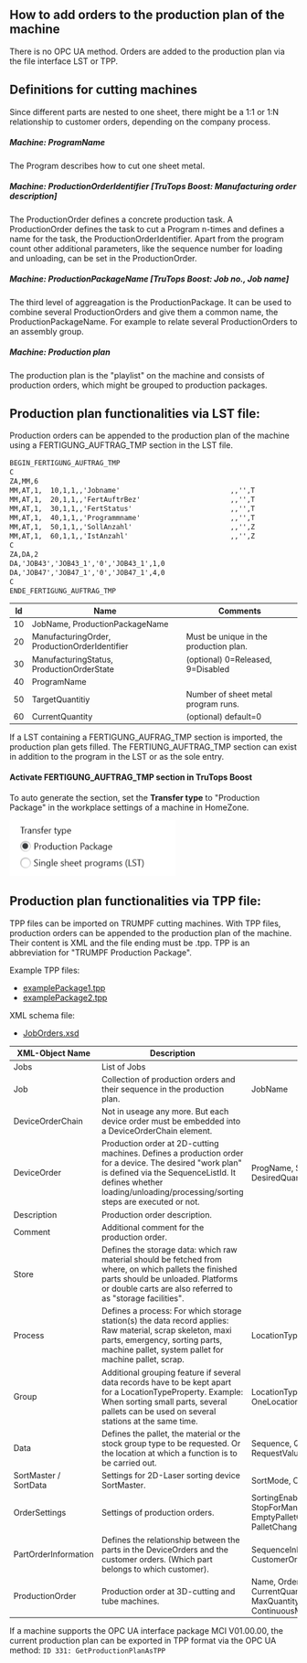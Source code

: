 ## How to add orders to the production plan of the machine

There is no OPC UA method. Orders are added to the production plan via the file interface LST or TPP.

## Definitions for cutting machines

Since different parts are nested to one sheet, there might be a 1:1 or 1:N relationship to customer orders, depending on the company process.

##### Machine: ProgramName
The Program describes how to cut one sheet metal.

##### Machine: ProductionOrderIdentifier [TruTops Boost: Manufacturing order description]
The ProductionOrder defines a concrete production task. A ProductionOrder defines the task to cut a Program n-times and defines a name for the task, the ProductionOrderIdentifier. Apart from the program count other additional parameters, like the sequence number for loading and unloading, can be set in the ProductionOrder.

##### Machine: ProductionPackageName [TruTops Boost: Job no., Job name]
The third level of aggreagation is the ProductionPackage. It can be used to combine several ProductionOrders and give them a common name, the ProductionPackageName. For example to relate several ProductionOrders to an assembly group.

##### Machine: Production plan
The production plan is the "playlist" on the machine and consists of production orders, which might be grouped to production packages.


## Production plan functionalities via LST file:

Production orders can be appended to the production plan of the machine using a FERTIGUNG_AUFTRAG_TMP section in the LST file.


```
BEGIN_FERTIGUNG_AUFTRAG_TMP
C
ZA,MM,6
MM,AT,1,  10,1,1,,'Jobname'                           ,,'',T
MM,AT,1,  20,1,1,,'FertAuftrBez'                      ,,'',T
MM,AT,1,  30,1,1,,'FertStatus'                        ,,'',T
MM,AT,1,  40,1,1,,'Programmname'                      ,,'',T
MM,AT,1,  50,1,1,,'SollAnzahl'                        ,,'',Z
MM,AT,1,  60,1,1,,'IstAnzahl'                         ,,'',Z
C
ZA,DA,2
DA,'JOB43','JOB43_1','0','JOB43_1',1,0
DA,'JOB47','JOB47_1','0','JOB47_1',4,0
C
ENDE_FERTIGUNG_AUFTRAG_TMP

```

| Id    | Name            | Comments               |
| ----- | ----------------| ---------------------  |
| 10    | JobName, ProductionPackageName |         |
| 20    | ManufacturingOrder, ProductionOrderIdentifier | Must be unique in the production plan. |
| 30    | ManufacturingStatus, ProductionOrderState    | (optional) 0=Released, 9=Disabled |
| 40    | ProgramName     |
| 50    | TargetQuantitiy | Number of sheet metal program runs.
| 60    | CurrentQuantity | (optional) default=0

If a LST containing a FERTIGUNG_AUFRAG_TMP section is imported, the production plan gets filled. The FERTIUNG_AUFTRAG_TMP section can exist in addition to the program in the LST or as the sole entry.

#### Activate FERTIGUNG_AUFTRAG_TMP section in TruTops Boost

To auto generate the section, set the **Transfer type** to "Production Package" in the workplace settings of a machine in HomeZone.

![Transfer type](transferType.png)


## Production plan functionalities via TPP file:

TPP files can be imported on TRUMPF cutting machines. With TPP files, production orders can be appended to the production plan of the machine. Their content is XML and the file ending must be .tpp. TPP is an abbreviation for "TRUMPF Production Package".

Example TPP files:
- [examplePackage1.tpp](Attachments/examplePackage1.tpp)
- [examplePackage2.tpp](Attachments/examplePackage2.tpp)

XML schema file:
- [JobOrders.xsd](Attachments/JobOrders.xsd)

| XML-Object Name    | Description       | Attributes           |
| ------------------ | ------------------| -------------------  |
| Jobs               | List of Jobs       |                     |
| Job                | Collection of production orders and their sequence in the production plan.       | JobName        |
| DeviceOrderChain   | Not in useage any more. But each device order must be embedded into a DeviceOrderChain element.      |         |
| DeviceOrder        | Production order at 2D-cutting machines. Defines a production order for a device. The desired "work plan" is defined via the SequenceListId. It defines whether loading/unloading/processing/sorting steps are executed or not. | ProgName, SequenceListId, DesiredQuantity, CurrentQuantity, State          |
| Description       | Production order description.       |           |
| Comment           | Additional comment for the production order.      |           |
| Store             | Defines the storage data: which raw material should be fetched from where, on which pallets the finished parts should be unloaded. Platforms or double carts are also referred to as "storage facilities".      |           |
| Process           | Defines a process: For which storage station(s) the data record applies: Raw material, scrap skeleton, maxi parts, emergency, sorting parts, machine pallet, system pallet for machine pallet, scrap.    | LocationTypeProperty  |
| Group            | Additional grouping feature if several data records have to be kept apart for a LocationTypeProperty. Example: When sorting small parts, several pallets can be used on several stations at the same time.     | LocationTypePropertyGroup, OneLocationTypePropertyGroupRequired          |
| Data           | Defines the pallet, the material or the stock group type to be requested. Or the location at which a function is to be carried out.      | Sequence, Quantity, RequestType, RequestValue, RequestValue2           |
| SortMaster / SortData     | Settings for 2D-Laser sorting device SortMaster.     | SortMode, CleanPallet, RetryCount   |
| OrderSettings           | Settings of production orders.      | SortingEnabled, CleanPalletEnabled, StopForManualUnloadEnabled, EmptyPalletOrderStartEnabled, PalletChangerUseMode             |
| PartOrderInformation | Defines the relationship between the parts in the DeviceOrders and the customer orders. (Which part belongs to which customer).      | SequenceInPartInformation, CustomerOrder, Operation           |
| ProductionOrder        | Production order at 3D-cutting and tube machines.     | Name, OrderType, OrderValueText, CurrentQuantity, DesiredQuantity, MaxQuantity, State, ContinuousMachining            |

If a machine supports the OPC UA interface package MCI V01.00.00, the current production plan can be exported in TPP format via the OPC UA method: `ID 331: GetProductionPlanAsTPP`